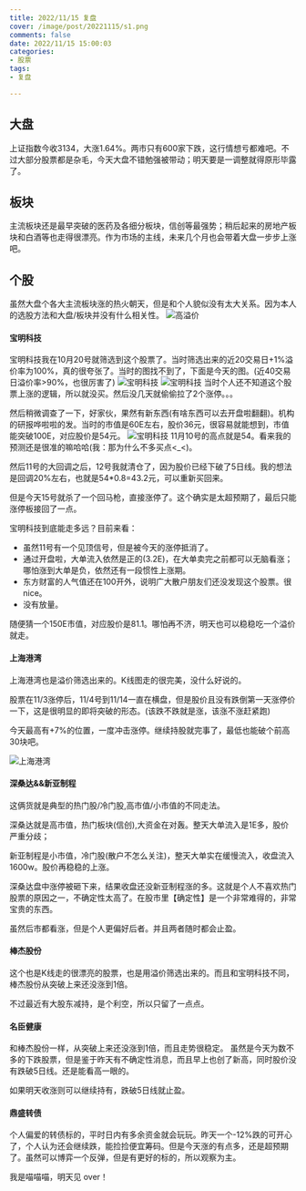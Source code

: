 ```yaml
---
title: 2022/11/15 复盘
cover: /image/post/20221115/s1.png
comments: false
date: 2022/11/15 15:00:03
categories:
- 股票
tags:
- 复盘

---
```


## **大盘**

上证指数今收3134，大涨1.64%。两市只有600家下跌，这行情想亏都难吧。不过大部分股票都是杂毛，今天大盘不错勉强被带动；明天要是一调整就得原形毕露了。

## **板块**

主流板块还是最早突破的医药及各细分板块，信创等最强势；稍后起来的房地产板块和白酒等也走得很漂亮。作为市场的主线，未来几个月也会带着大盘一步步上涨吧。

<!-- more -->

## **个股**

虽然大盘个各大主流板块涨的热火朝天，但是和个人貌似没有太大关系。因为本人的选股方法和大盘/板块并没有什么相关性。
![高溢价](/image/post/20221115/s2.png)

#### **宝明科技**

宝明科技我在10月20号就筛选到这个股票了。当时筛选出来的近20交易日+1%溢价率为100%，真的很夸张了。当时的图找不到了，下面是今天的图。(近40交易日溢价率>90%，也很厉害了)
![宝明科技](/image/post/20221115/s4.png)
![宝明科技](/image/post/20221115/s5.png)
当时个人还不知道这个股票上涨的逻辑，所以就没买。然后没几天就偷偷拉了2个涨停。。。

然后稍微调查了一下，好家伙，果然有新东西(有啥东西可以去开盘啦翻翻)。机构的研报哗啦啦的发。当时的市值是60E左右，股价36元，很容易就能想到，市值能突破100E，对应股价是54元。
![宝明科技](/image/post/20221115/s3.png)
11月10号的高点就是54。看来我的预测还是很准的嘛哈哈(我：那为什么不多买点<_<)。

然后11号的大回调之后，12号我就清仓了，因为股价已经下破了5日线。我的想法是回调20%左右，也就是54*0.8=43.2元，可以重新买回来。

但是今天15号就杀了一个回马枪，直接涨停了。这个确实是太超预期了，最后只能涨停板接回了一点。

宝明科技到底能走多远？目前来看：

- 虽然11号有一个见顶信号，但是被今天的涨停抵消了。
- 通过开盘啦，大单流入依然是正的(3.2E)，在大单卖完之前都可以无脑看涨；哪怕涨到大单是负，依然还有一段惯性上涨期。
- 东方财富的人气值还在100开外，说明广大散户朋友们还没发现这个股票。很nice。
- 没有放量。

随便猜一个150E市值，对应股价是81.1。哪怕再不济，明天也可以稳稳吃一个溢价就走。

#### **上海港湾**

上海港湾也是溢价筛选出来的。K线图走的很完美，没什么好说的。

股票在11/3涨停后，11/4号到11/14一直在横盘，但是股价且没有跌倒第一天涨停价一下，这是很明显的即将突破的形态。(该跌不跌就是涨，该涨不涨赶紧跑)

今天最高有+7%的位置，一度冲击涨停。继续持股就完事了，最低也能破个前高30块吧。

![上海港湾](/image/post/20221115/s6.png)

#### **深桑达&&新亚制程**

这俩货就是典型的热门股/冷门股,高市值/小市值的不同走法。

深桑达就是高市值，热门板块(信创),大资金在对轰。整天大单流入是1E多，股价严重分歧；

新亚制程是小市值，冷门股(散户不怎么关注)，整天大单实在缓慢流入，收盘流入1600w。股价再稳稳的上涨。

深桑达盘中涨停被砸下来，结果收盘还没新亚制程涨的多。这就是个人不喜欢热门股票的原因之一，不确定性太高了。在股市里【确定性】是一个非常难得的，非常宝贵的东西。

虽然后市都看涨，但是个人更偏好后者。并且两者随时都会止盈。

#### **棒杰股份**

这个也是K线走的很漂亮的股票，也是用溢价筛选出来的。而且和宝明科技不同，棒杰股份从突破上来还没涨到1倍。

不过最近有大股东减持，是个利空，所以只留了一点点。

#### **名臣健康**

和棒杰股份一样，从突破上来还没涨到1倍，而且走势很稳定。
虽然是今天为数不多的下跌股票，但是鉴于昨天有不确定性消息，而且早上也创了新高，同时股价没有跌破5日线。还是能看高一眼的。

如果明天收涨则可以继续持有，跌破5日线就止盈。

#### **鼎盛转债**

个人偏爱的转债标的，平时日内有多余资金就会玩玩。昨天一个-12%跌的可开心了，个人认为还会继续跌，能捡捡便宜筹码。但是今天涨的有点多，还是超预期了。虽然可以博弈一个反弹，但是有更好的标的，所以观察为主。

我是喵喵喵，明天见
over！
